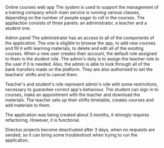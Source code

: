 Online courses web app
The system is used to support the management of a training company which main service is running various classes,
depending on the number of people eager to roll in the courses. The appliaction consists of three panels: an administrator, a teacher and a student one.

Admin panel
The administrator has an access to all of the components of the application. The one is eligible to browse the app, to add new courses and fill it with learning materials,
to delete and edit all of the existing courses. When a new user creates their account, the default role assigned to them is the student role.
The admin's duty is to assign the teacher role to the user if it is needed. Also, the admin is able to look through all of the bank transfers made on the platform.
They are also authorised to set the teachers' shifts and to cancel them.

Teacher's and student's role represent admin's role with some restrictions, necessary to guarantee correct app's behaviour.
The student can sign in to courses, make an appointment with the teacher and download the materials.
The teacher sets up their shifts timetable, creates courses and add materials to them. 

The application was being created about 3 months, it strongly requires refactoring. However, it is functional.

Directus projects become deactivated after 3 days, when no requests are sended, so it can bring some troubleshoot when trying to run the application.
